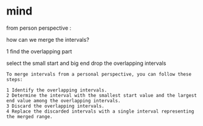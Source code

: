 # mind
from person perspective :

 how can we merge the intervals?

1 find the overlapping part 

select the small start and big end
drop the overlapping intervals

    To merge intervals from a personal perspective, you can follow these steps:

    1 Identify the overlapping intervals.
    2 Determine the interval with the smallest start value and the largest end value among the overlapping intervals.
    3 Discard the overlapping intervals.
    4 Replace the discarded intervals with a single interval representing the merged range.
# 